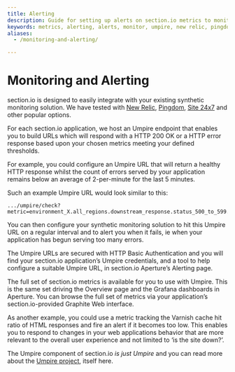 ```yaml
---
title: Alerting
description: Guide for setting up alerts on section.io metrics to monitor your website.  
keywords: metrics, alerting, alerts, monitor, umpire, new relic, pingdom, website performance, website security, content delivery network, CDN
aliases:
  - /monitoring-and-alerting/

---
```

Monitoring and Alerting
=======================

section.io is designed to easily integrate with your existing synthetic monitoring solution. We have tested with [New Relic], [Pingdom], [Site 24x7] and other popular options.

For each section.io application, we host an Umpire endpoint that enables you to build URLs which will respond with a HTTP 200 OK or a HTTP error response based upon your chosen metrics meeting your defined thresholds.

For example, you could configure an Umpire URL that will return a healthy HTTP response whilst the count of errors served by your application remains below an average of 2-per-minute for the last 5 minutes.

Such an example Umpire URL would look similar to this:

    .../umpire/check?metric=environment_X.all_regions.downstream_response.status_500_to_599.count&max=2&range=300

You can then configure your synthetic monitoring solution to hit this Umpire URL on a regular interval and to alert you when it fails, ie when your application has begun serving too many errors.

The Umpire URLs are secured with HTTP Basic Authentication and you will find your section.io application’s Umpire credentials, and a tool to help configure a suitable Umpire URL, in section.io Aperture’s Alerting page.

The full set of section.io metrics is available for you to use with Umpire. This is the same set driving the Overview page and the Grafana dashboards in Aperture. You can browse the full set of metrics via your application’s section.io-provided Graphite Web interface.

As another example, you could use a metric tracking the Varnish cache hit ratio of HTML responses and fire an alert if it becomes too low. This enables you to respond to changes in your web applications behavior that are more relevant to the overall user experience and not limited to ‘is the site down?’.

The Umpire component of section.io *is just Umpire* and you can read more about the [Umpire project], itself here.

  [New Relic]: https://newrelic.com
  [Pingdom]: https://www.pingdom.com
  [Site 24x7]: https://www.site24x7.com
  [Umpire project]: https://github.com/heroku/umpire#umpire
